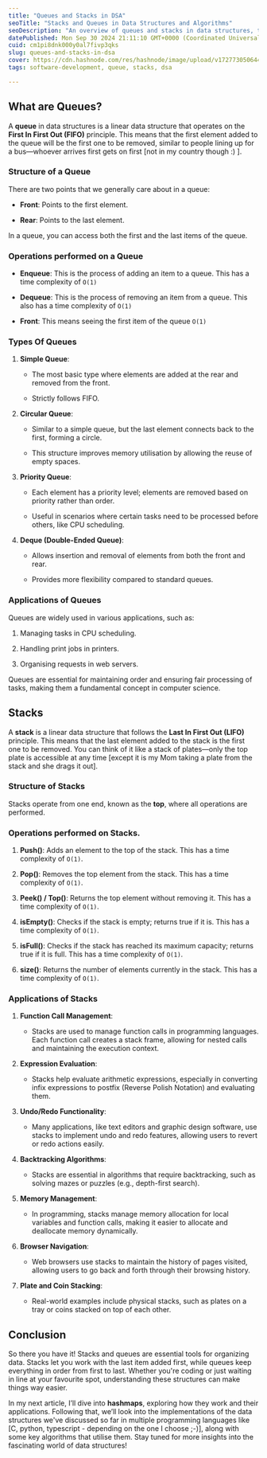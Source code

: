 ```yaml
---
title: "Queues and Stacks in DSA"
seoTitle: "Stacks and Queues in Data Structures and Algorithms"
seoDescription: "An overview of queues and stacks in data structures, their operations, types, applications, and importance in computer science"
datePublished: Mon Sep 30 2024 21:11:10 GMT+0000 (Coordinated Universal Time)
cuid: cm1pi8dnk000y0al7fivp3qks
slug: queues-and-stacks-in-dsa
cover: https://cdn.hashnode.com/res/hashnode/image/upload/v1727730506444/a821f105-4538-436b-9f97-98638d5c7225.jpeg
tags: software-development, queue, stacks, dsa

---
```


## What are Queues?

A **queue** in data structures is a linear data structure that operates on the **First In First Out (FIFO)** principle. This means that the first element added to the queue will be the first one to be removed, similar to people lining up for a bus—whoever arrives first gets on first \[not in my country though :) \].

### Structure of a Queue

There are two points that we generally care about in a queue:

* **Front**: Points to the first element.
    
* **Rear**: Points to the last element.
    

In a queue, you can access both the first and the last items of the queue.

### Operations performed on a Queue

* **Enqueue**: This is the process of adding an item to a queue. This has a time complexity of `O(1)`
    
* **Dequeue**: This is the process of removing an item from a queue. This also has a time complexity of `O(1)`
    
* **Front**: This means seeing the first item of the queue `O(1)`
    

### Types Of Queues

1. **Simple Queue**:
    
    * The most basic type where elements are added at the rear and removed from the front.
        
    * Strictly follows FIFO.
        
2. **Circular Queue**:
    
    * Similar to a simple queue, but the last element connects back to the first, forming a circle.
        
    * This structure improves memory utilisation by allowing the reuse of empty spaces.
        
3. **Priority Queue**:
    
    * Each element has a priority level; elements are removed based on priority rather than order.
        
    * Useful in scenarios where certain tasks need to be processed before others, like CPU scheduling.
        
4. **Deque (Double-Ended Queue)**:
    
    * Allows insertion and removal of elements from both the front and rear.
        
    * Provides more flexibility compared to standard queues.
        

### Applications of Queues

Queues are widely used in various applications, such as:

1. Managing tasks in CPU scheduling.
    
2. Handling print jobs in printers.
    
3. Organising requests in web servers.
    

Queues are essential for maintaining order and ensuring fair processing of tasks, making them a fundamental concept in computer science.

## Stacks

A **stack** is a linear data structure that follows the **Last In First Out (LIFO)** principle. This means that the last element added to the stack is the first one to be removed. You can think of it like a stack of plates—only the top plate is accessible at any time \[except it is my Mom taking a plate from the stack and she drags it out\].

### Structure of Stacks

Stacks operate from one end, known as the **top**, where all operations are performed.

### Operations performed on Stacks.

1. **Push()**: Adds an element to the top of the stack. This has a time complexity of `O(1)`.
    
2. **Pop()**: Removes the top element from the stack. This has a time complexity of `O(1)`.
    
3. **Peek() / Top()**: Returns the top element without removing it. This has a time complexity of `O(1)`.
    
4. **isEmpty()**: Checks if the stack is empty; returns true if it is. This has a time complexity of `O(1)`.
    
5. **isFull()**: Checks if the stack has reached its maximum capacity; returns true if it is full. This has a time complexity of `O(1)`.
    
6. **size()**: Returns the number of elements currently in the stack. This has a time complexity of `O(1)`.
    

### Applications of Stacks

1. **Function Call Management**:
    
    * Stacks are used to manage function calls in programming languages. Each function call creates a stack frame, allowing for nested calls and maintaining the execution context.
        
2. **Expression Evaluation**:
    
    * Stacks help evaluate arithmetic expressions, especially in converting infix expressions to postfix (Reverse Polish Notation) and evaluating them.
        
3. **Undo/Redo Functionality**:
    
    * Many applications, like text editors and graphic design software, use stacks to implement undo and redo features, allowing users to revert or redo actions easily.
        
4. **Backtracking Algorithms**:
    
    * Stacks are essential in algorithms that require backtracking, such as solving mazes or puzzles (e.g., depth-first search).
        
5. **Memory Management**:
    
    * In programming, stacks manage memory allocation for local variables and function calls, making it easier to allocate and deallocate memory dynamically.
        
6. **Browser Navigation**:
    
    * Web browsers use stacks to maintain the history of pages visited, allowing users to go back and forth through their browsing history.
        
7. **Plate and Coin Stacking**:
    
    * Real-world examples include physical stacks, such as plates on a tray or coins stacked on top of each other.
        

## Conclusion

So there you have it! Stacks and queues are essential tools for organizing data. Stacks let you work with the last item added first, while queues keep everything in order from first to last. Whether you're coding or just waiting in line at your favourite spot, understanding these structures can make things way easier.

In my next article, I’ll dive into **hashmaps**, exploring how they work and their applications. Following that, we’ll look into the implementations of the data structures we've discussed so far in multiple programming languages like \[C, python, typescript - depending on the one I choose ;-)\], along with some key algorithms that utilise them. Stay tuned for more insights into the fascinating world of data structures!